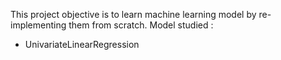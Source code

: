 This project objective is to learn machine learning model by re-implementing them from scratch.
Model studied :
* UnivariateLinearRegression
